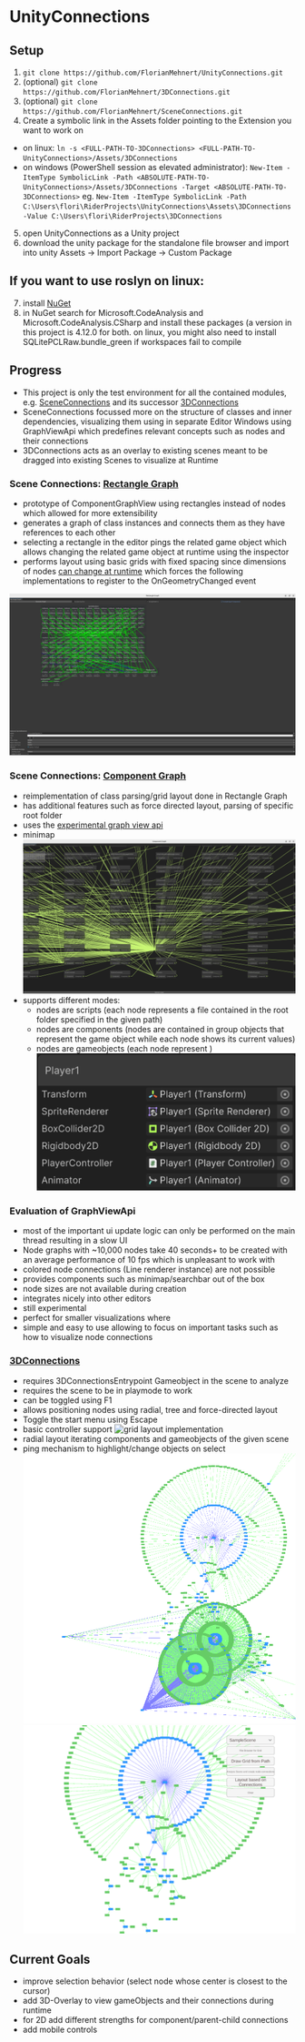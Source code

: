# UnityConnections

## Setup

1. `git clone https://github.com/FlorianMehnert/UnityConnections.git`
2. (optional) `git clone https://github.com/FlorianMehnert/3DConnections.git`
3. (optional) `git clone https://github.com/FlorianMehnert/SceneConnections.git`
4. Create a symbolic link in the Assets folder pointing to the Extension you want to work on

- on linux: `ln -s <FULL-PATH-TO-3DConnections> <FULL-PATH-TO-UnityConnections>/Assets/3DConnections`
- on windows (PowerShell session as elevated administrator): `New-Item -ItemType SymbolicLink -Path <ABSOLUTE-PATH-TO-UnityConnections>/Assets/3DConnections -Target <ABSOLUTE-PATH-TO-3DConnections>` eg. `New-Item -ItemType SymbolicLink -Path C:\Users\flori\RiderProjects\UnityConnections\Assets\3DConnections -Value C:\Users\flori\RiderProjects\3DConnections`

5. open UnityConnections as a Unity project
6. download the unity package for the standalone file browser and import into unity Assets → Import Package → Custom Package

## If you want to use roslyn on linux:

7. install [NuGet](https://github.com/GlitchEnzo/NuGetForUnity?tab=readme-ov-file#how-do-i-install-nugetforunity)
8. in NuGet search for Microsoft.CodeAnalysis and Microsoft.CodeAnalysis.CSharp and install these packages (a version in this project is 4.12.0 for both. on linux, you might also need to install SQLitePCLRaw.bundle_green if workspaces fail to compile

## Progress

- This project is only the test environment for all the contained modules, e.g. [SceneConnections](https://github.com/FlorianMehnert/SceneConnections) and its successor [3DConnections](https://github.com/FlorianMehnert/3DConnections/)
- SceneConnections focussed more on the structure of classes and inner dependencies, visualizing them using in separate Editor Windows using GraphViewApi which predefines relevant concepts such as nodes and their connections
- 3DConnections acts as an overlay to existing scenes meant to be dragged into existing Scenes to visualize at Runtime

### Scene Connections: [Rectangle Graph](https://github.com/FlorianMehnert/SceneConnections/blob/main/Editor/RectangleOverview.cs)

- prototype of ComponentGraphView using rectangles instead of nodes which allowed for more extensibility
- generates a graph of class instances and connects them as they have references to each other
- selecting a rectangle in the editor pings the related game object which allows changing the related game object at runtime using the inspector
- performs layout using basic grids with fixed spacing since dimensions of nodes [can change at runtime](https://discussions.unity.com/t/how-can-i-properly-space-dynamically-loaded-nodes-in-graphview/875298) which forces the following implementations to register to the OnGeometryChanged event

![Rectangle Graph](images/rectangle_graph.png)

### Scene Connections: [Component Graph](https://github.com/FlorianMehnert/SceneConnections/blob/main/Editor/ComponentGraphView.cs)

- reimplementation of class parsing/grid layout done in Rectangle Graph
- has additional features such as force directed layout, parsing of specific root folder
- uses the [experimental graph view api](https://docs.unity3d.com/ScriptReference/Experimental.GraphView.GraphView.html)
- minimap
  ![Graph View Api](images/graph_view_api.png)
- supports different modes:
    - nodes are scripts (each node represents a file contained in the root folder specified in the given path)
    - nodes are components (nodes are contained in group objects that represent the game object while each node shows its current values)
    - nodes are gameobjects (each node represent )
      ![nodes are gameobjects](images/nodes_are_gameobjects.png)

### Evaluation of GraphViewApi

- most of the important ui update logic can only be performed on the main thread resulting in a slow UI
- Node graphs with ~10,000 nodes take 40 seconds+ to be created with an average performance of 10 fps which is unpleasant to work with
- colored node connections (Line renderer instance) are not possible
- provides components such as minimap/searchbar out of the box
- node sizes are not available during creation
- integrates nicely into other editors
- still experimental
- perfect for smaller visualizations where
- simple and easy to use allowing to focus on important tasks such as how to visualize node connections

### [3DConnections](https://github.com/FlorianMehnert/3DConnections/)

- requires 3DConnectionsEntrypoint Gameobject in the scene to analyze
- requires the scene to be in playmode to work
- can be toggled using F1
- allows positioning nodes using radial, tree and force-directed layout
- Toggle the start menu using Escape
- basic controller support
  ![grid layout implementation](images/overlay_implementation_grid.gif)
- radial layout iterating components and gameobjects of the given scene
- ping mechanism to highlight/change objects on select
  ![signs](images/signs.png)
  ![signs2](images/signs2.png)

## Current Goals

- improve selection behavior (select node whose center is closest to the cursor)
- add 3D-Overlay to view gameObjects and their connections during runtime
- for 2D add different strengths for component/parent-child connections
- add mobile controls